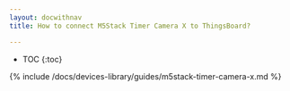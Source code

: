 ```yaml
---
layout: docwithnav
title: How to connect M5Stack Timer Camera X to ThingsBoard?

---
```


* TOC
{:toc}

{% include /docs/devices-library/guides/m5stack-timer-camera-x.md %}